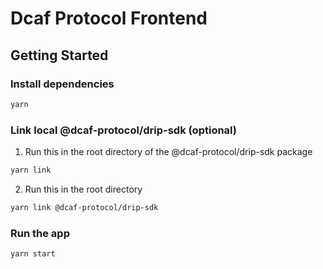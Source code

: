 # Dcaf Protocol Frontend

## Getting Started

### Install dependencies

```bash
yarn
```

### Link local @dcaf-protocol/drip-sdk (optional)

1. Run this in the root directory of the @dcaf-protocol/drip-sdk package

```bash
yarn link
```

2. Run this in the root directory

```bash
yarn link @dcaf-protocol/drip-sdk
```

### Run the app

```bash
yarn start
```
